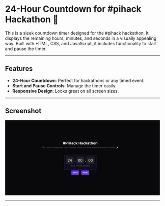 # 24-Hour Countdown for #pihack Hackathon 🚀

This is a sleek countdown timer designed for the #pihack hackathon. It displays the remaining hours, minutes, and seconds in a visually appealing way. Built with HTML, CSS, and JavaScript, it includes functionality to start and pause the timer.

---

## Features
- **24-Hour Countdown**: Perfect for hackathons or any timed event.
- **Start and Pause Controls**: Manage the timer easily.
- **Responsive Design**: Looks great on all screen sizes.

---

## Screenshot
![Screenshot of Countdown Timer](/preview.png)

---

